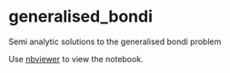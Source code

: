 # generalised_bondi
Semi analytic solutions to the generalised bondi problem

Use [nbviewer](https://nbviewer.jupyter.org/) to view the notebook.
